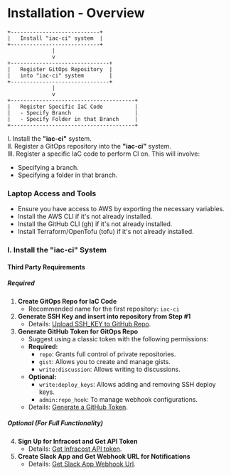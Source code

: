 # Installation - Overview

```
+----------------------------+
|   Install "iac-ci" system  |
+----------------------------+
              |
              v
+-------------------------------+
|   Register GitOps Repository  |
|   into "iac-ci" system        |
+-------------------------------+
              |
              v
+---------------------------------------+
|   Register Specific IaC Code          |
|   - Specify Branch                    |
|   - Specify Folder in that Branch     |
+---------------------------------------+
```
I. Install the **"iac-ci"** system.  
II. Register a GitOps repository into the **"iac-ci"** system.  
III. Register a specific IaC code to perform CI on. This will involve:  
   - Specifying a branch.  
   - Specifying a folder in that branch.
   
### Laptop Access and Tools
- Ensure you have access to AWS by exporting the necessary variables.
- Install the AWS CLI if it's not already installed.
- Install the GitHub CLI (gh) if it's not already installed.
- Install Terraform/OpenTofu (tofu) if it's not already installed.

### I. Install the **"iac-ci"** System

#### Third Party Requirements
##### Required
1. **Create GitOps Repo for IaC Code**
   - Recommended name for the first repository: `iac-ci`
2. **Generate SSH Key and insert into repository from Step #1**
    - Details: [Upload SSH_KEY to GitHub Repo](GITHUB_DEPLOY_KEY.md).
3. **Generate GitHub Token for GitOps Repo**
   - Suggest using a classic token with the following permissions:
   - **Required:**
       - `repo`: Grants full control of private repositories.
       - `gist`: Allows you to create and manage gists.
       - `write:discussion`: Allows writing to discussions.
   - **Optional:**
       - `write:deploy_keys`: Allows adding and removing SSH deploy keys.
       - `admin:repo_hook`: To manage webhook configurations.
   - Details: [Generate a GitHub Token](GITHUB_TOKEN.md).

##### Optional (For Full Functionality)
4. **Sign Up for Infracost and Get API Token**
    - Details: [Get Infracost API token](INFRACOST.md).
5. **Create Slack App and Get Webhook URL for Notifications**
    - Details: [Get Slack App Webhook Url](SLACK_WEBHOOK_URL.md).